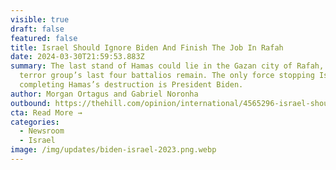 ```yaml
---
visible: true
draft: false
featured: false
title: Israel Should Ignore Biden And Finish The Job In Rafah
date: 2024-03-30T21:59:53.883Z
summary: The last stand of Hamas could lie in the Gazan city of Rafah, where the
  terror group’s last four battalios remain. The only force stopping Israel from
  completing Hamas’s destruction is President Biden.
author: Morgan Ortagus and Gabriel Noronha
outbound: https://thehill.com/opinion/international/4565296-israel-should-ignore-biden-and-finish-the-job-in-rafah/
cta: Read More →
categories:
  - Newsroom
  - Israel
image: /img/updates/biden-israel-2023.png.webp
---
```

